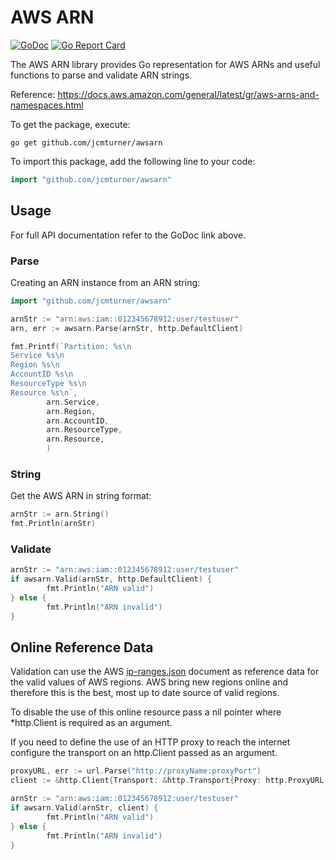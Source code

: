 # AWS ARN
[![GoDoc](https://godoc.org/github.com/jcmturner/awsarn?status.svg)](https://godoc.org/github.com/jcmturner/awsarn) [![Go Report Card](https://goreportcard.com/badge/github.com/jcmturner/awsarn)](https://goreportcard.com/report/github.com/jcmturner/awsarn)

The AWS ARN library provides Go representation for AWS ARNs and useful functions to parse and validate ARN strings.

Reference: https://docs.aws.amazon.com/general/latest/gr/aws-arns-and-namespaces.html

To get the package, execute:
```
go get github.com/jcmturner/awsarn
```
To import this package, add the following line to your code:
```go
import "github.com/jcmturner/awsarn"

```

## Usage
For full API documentation refer to the GoDoc link above.

### Parse
Creating an ARN instance from an ARN string:
```go
import "github.com/jcmturner/awsarn"

arnStr := "arn:aws:iam::012345678912:user/testuser"
arn, err := awsarn.Parse(arnStr, http.DefaultClient)

fmt.Printf(`Partition: %s\n
Service %s\n
Region %s\n
AccountID %s\n
ResourceType %s\n
Resource %s\n`,
        arn.Service,
        arn.Region,
        arn.AccountID,
        arn.ResourceType,
        arn.Resource,
        )
```

### String
Get the AWS ARN in string format:
```go
arnStr := arn.String()
fmt.Println(arnStr)
```

### Validate
```go
arnStr := "arn:aws:iam::012345678912:user/testuser"
if awsarn.Valid(arnStr, http.DefaultClient) {
        fmt.Println("ARN valid")
} else {
        fmt.Println("ARN invalid")
}
```

## Online Reference Data
Validation can use the AWS [ip-ranges.json]("https://ip-ranges.amazonaws.com/ip-ranges.json") document as reference data 
for the valid values of AWS regions. AWS bring new regions online and therefore this is the best, most up to date source 
of valid regions.

To disable the use of this online resource pass a nil pointer where *http.Client is required as an argument.

If you need to define the use of an HTTP proxy to reach the internet configure the transport on an http.Client passed 
as an argument.
```go
proxyURL, err := url.Parse("http://proxyName:proxyPort")
client := &http.Client{Transport: &http.Transport{Proxy: http.ProxyURL(proxyURL)}}

arnStr := "arn:aws:iam::012345678912:user/testuser"
if awsarn.Valid(arnStr, client) {
        fmt.Println("ARN valid")
} else {
        fmt.Println("ARN invalid")
}
```
